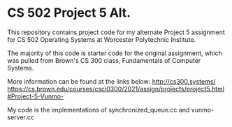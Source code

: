 CS 502 Project 5 Alt.
=====================

This repository contains project code for my alternate Project 5 assignment for
CS 502 Operating Systems at Worcester Polytechnic Institute. 

The majority of this code is starter code for the original assignment, which 
was pulled from Brown's CS 300 class, Fundamentals of Computer Systems. 

More information can be found at the links below:
http://cs300.systems/
https://cs.brown.edu/courses/csci0300/2021/assign/projects/project5.html#Project-5-Vunmo-

My code is the implementations of synchronized_queue.cc and vunmo-server.cc
